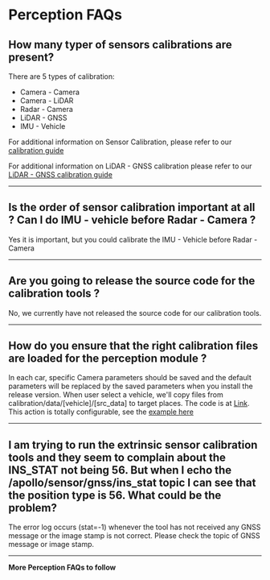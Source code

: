 # Perception FAQs

## How many typer of sensors calibrations are present?

There are 5 types of calibration:

- Camera - Camera
- Camera - LiDAR
- Radar - Camera
- LiDAR - GNSS
- IMU - Vehicle

For additional information on Sensor Calibration, please refer to our
[calibration guide](../10Hardware%20Integration%20and%20Calibration/%E4%BC%A0%E6%84%9F%E5%99%A8%E6%A0%87%E5%AE%9A/apollo_2_0_sensor_calibration_guide.md)

For additional information on LiDAR - GNSS calibration please refer to our
[LiDAR - GNSS calibration guide](https://github.com/ApolloAuto/apollo/blob/r1.5.0/docs/quickstart/apollo_1_5_lidar_calibration_guide.md)

---

## Is the order of sensor calibration important at all ? Can I do IMU - vehicle before Radar - Camera ?

Yes it is important, but you could calibrate the IMU - Vehicle before Radar -
Camera

---

## Are you going to release the source code for the calibration tools ?

No, we currently have not released the source code for our calibration tools.

---

## How do you ensure that the right calibration files are loaded for the perception module ?

In each car, specific Camera parameters should be saved and the default
parameters will be replaced by the saved parameters when you install the release
version. When user select a vehicle, we'll copy files from
calibration/data/[vehicle]/[src_data] to target places. The code is at
[Link](../../modules/dreamview/backend/hmi/vehicle_manager.cc). This action is
totally configurable, see the
[example here](../../modules/dreamview/conf/vehicle_data.pb.txt)

---

## I am trying to run the extrinsic sensor calibration tools and they seem to complain about the INS_STAT not being 56. But when I echo the /apollo/sensor/gnss/ins_stat topic I can see that the position type is 56. What could be the problem?

The error log occurs (stat=-1) whenever the tool has not received any GNSS
message or the image stamp is not correct. Please check the topic of GNSS
message or image stamp.

---

**More Perception FAQs to follow**
